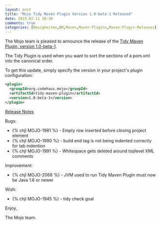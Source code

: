 ```yaml
---
layout: post
title: "Mojo Tidy Maven Plugin Version 1.0-beta-1 Released"
date: 2015-02-11 18:38
comments: true
categories: [Neuigkeiten,BM,Maven,Maven-Plugins,Maven-Plugin-Releases]
---
```

The Mojo team is pleased to announce the release of the 
[Tidy Maven Plugin, version 1.0-beta-1](http://mojo.codehaus.org/tidy-maven-plugin/).

The Tidy Plugin is used when you want to sort the sections of a
pom.xml into the canonical order.


To get this update, simply specify the version in your project's
plugin configuration:

``` xml
<plugin>
  <groupId>org.codehaus.mojo</groupId>
  <artifactId>tidy-maven-plugin</artifactId>
  <version>1.0-beta-1</version>
</plugin>
```
<!-- more -->

[Release Notes](http://jira.codehaus.org/secure/ReleaseNote.jspa?projectId=11062&version=19322)

Bugs:

 * {% chjl MOJO-1981 %} - Empty row inserted before closing project element
 * {% chjl MOJO-1990 %} - build end tag is not being indented correctly for tab indention
 * {% chjl MOJO-1991 %} - Whitespace gets deleted around toplevel XML comments

Improvement:

 * {% chjl MOJO-2066 %} - JVM used to run Tidy Maven Plugin must now be Java 1.6 or newer

Wish:

 * {% chjl MOJO-1945 %} - tidy check goal


Enjoy,

The Mojo team.

